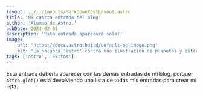 ```yaml
---
layout: ../../layouts/MarkdownPostLayout.astro
title: 'Mi cuarta entrada del blog'
author: 'Alumno de Astro.'
pubDate: 2024-02-05
description: 'Esta entrada aparecerá sola!'
image:
    url: 'https://docs.astro.build/default-og-image.png'
    alt: "La palabra 'astro' contra una ilustración de planetas y estrellas."
tags: ['astro', 'éxitos']
---
```


Esta entrada debería aparecer con las demás entradas de mi blog, porque `Astro.glob()` está devolviendo una lista de todas mis entradas para crear mi lista.